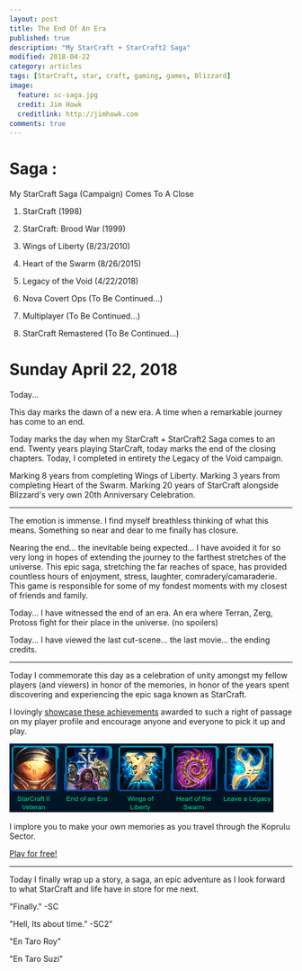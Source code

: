 ```yaml
---
layout: post
title: The End Of An Era
published: true
description: "My StarCraft + StarCraft2 Saga"
modified: 2018-04-22
category: articles
tags: [StarCraft, star, craft, gaming, games, Blizzard]
image:
  feature: sc-saga.jpg
  credit: Jim Howk
  creditlink: http://jimhowk.com
comments: true  
---
```


# Saga &#58;
My StarCraft Saga (Campaign) Comes To A Close

1. StarCraft (1998)

2. StarCraft: Brood War (1999)

3. Wings of Liberty (8/23/2010)

4. Heart of the Swarm (8/26/2015)

5. Legacy of the Void (4/22/2018)

6.  Nova Covert Ops (To Be Continued...)

7. Multiplayer (To Be Continued...)

8. StarCraft Remastered (To Be Continued...)



# Sunday April 22, 2018

Today...

This day marks the dawn of a new era.
A time when a remarkable journey has come to an end.

Today marks the day when my StarCraft + StarCraft2 Saga comes to an end.
Twenty years playing StarCraft, today marks the end of the closing chapters.
Today, I completed in entirety the Legacy of the Void campaign.

Marking 8 years from completing Wings of Liberty.
Marking 3 years from completing Heart of the Swarm.
Marking 20 years of StarCraft alongside Blizzard's very own 20th Anniversary Celebration.

---

The emotion is immense. I find myself breathless thinking of what this means.
Something so near and dear to me finally has closure.

Nearing the end... the inevitable being expected... I have avoided it for so very long in hopes of extending the journey to the farthest stretches of the universe.
This epic saga, stretching the far reaches of space, has provided countless hours of enjoyment, stress, laughter, comradery/camaraderie.
This game is responsible for some of my fondest moments with my closest of friends and family.

Today... I have witnessed the end of an era. An era where Terran, Zerg, Protoss fight for their place in the universe. (no spoilers)

Today... I have viewed the last cut-scene... the last movie... the ending credits.


---

Today I commemorate this day as a celebration of unity amongst my fellow players (and viewers) in honor of the memories, in honor of the years spent discovering and experiencing the epic saga known as StarCraft.

I lovingly [showcase these achievements](http://us.battle.net/sc2/en/profile/331638/1/JimRaynor/achievements/) awarded to such a right of passage on my player profile and encourage anyone and everyone to pick it up and play.

![achievements](../images/sc-achievements.png)

I implore you to make your own memories as you travel through the Koprulu Sector.

[Play for free!](https://starcraft2.com/en-us/game)

---



Today I finally wrap up a story, a saga, an epic adventure as I look forward to what StarCraft and life have in store for me next.

"Finally." -SC

"Hell, Its about time." -SC2"

"En Taro Roy"

"En Taro Suzi"
